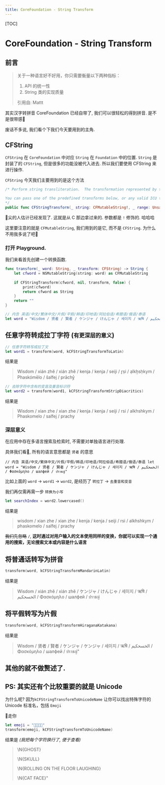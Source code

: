 ```yaml
---
title: CoreFoundation - String Transform
---
```


[TOC]

# CoreFoundation - String Transform

## 前言

> 关于一种语言好不好用，你只需要衡量以下两种指标：
>
> 1. API 的统一性
> 2. String 类的实现质量
>
>
>
> 引用自: Mattt

其实汉字转拼音 CoreFoundation 已经自带了, 我们可以很轻松的得到拼音. 是不是很带感👻 

废话不多说, 我们看个下我们今天要用到的主角.

## CFString

`CFString` 在 `CoreFoundation` 中对应 `String` 在 `Foundation` 中的位置. `String` 是封装了的 `CFString`, 但是很多的功能没被代入进去. 所以我们要使用 CFString 来进行操作.

`CFString` 今天我们主要用到的是这个方法

```swift
/* Perform string transliteration.  The transformation represented by transform is applied to the given range of string, modifying it in place. Only the specified range will be modified, but the transform may look at portions of the string outside that range for context. NULL range pointer causes the whole string to be transformed. On return, range is modified to reflect the new range corresponding to the original range. reverse indicates that the inverse transform should be used instead, if it exists. If the transform is successful, true is returned; if unsuccessful, false. Reasons for the transform being unsuccessful include an invalid transform identifier, or attempting to reverse an irreversible transform.

You can pass one of the predefined transforms below, or any valid ICU transform ID as defined in the ICU User Guide. Note that we do not support arbitrary set of ICU transform rules.
*/
public func CFStringTransform(_ string: CFMutableString!, _ range: UnsafeMutablePointer<CFRange>!, _ transform: CFString!, _ reverse: Bool) -> Bool
```

👀尖的人估计已经发现了. 这就是从 C 那边拿过来的. 参数都是 `!` 修饰的. 哈哈哈

这里要注意的就是 `CFMutableString`, 我们用到的是它, 而不是 `CFString`. 为什么不用我多说了吧🤣

### 打开 Playground. 

我们来看首先创建一个转换函数.

```swift
func transform(_ word: String, _ transform: CFString) -> String {
    let cfword = NSMutableString(string: word) as CFMutableString
    
    if CFStringTransform(cfword, nil, transform, false) {
        print(cfword)
        return cfword as String
    }
    return ""
}

// 内含 英语/中文/繁体中文/片假/平假/韩语/印地语/阿拉伯语/希腊语/俄语/泰语
let word = "Wisdom / 贤者 / 賢者 / ケンジャ / けんじゃ / 세이지 / ऋषि / الخسحكيم / Φασκόμηλο / шалфей / ปราชญ์"
```

## 任意字符转成拉丁字符 (`有更深层的意义`)

```swift
// 任意字符转写成拉丁文
let word1 = transform(word, kCFStringTransformToLatin)
```

结果是 

> Wisdom / xián zhě / xián zhě / kenja / kenja / seiji / r̥ṣi / ạlkẖsḥkym / Phaskómēlo / šalfej / prāchỵ̒

```swift
// 去除字符中含有的变音及重音标识符
let word2 = transform(word1, kCFStringTransformStripDiacritics)
```

结果是

> Wisdom / xian zhe / xian zhe / kenja / kenja / seiji / rsi / alkhshkym / Phaskomelo / salfej / prachy

### 深层意义

在应用中存在多语言搜索及检索时, 不需要对单独语言进行处理.

具体我们看🌰, 所有的语言意思都是 `贤者` 的意思

`// 内含 英语/中文/繁体中文/片假/平假/韩语/印地语/阿拉伯语/希腊语/俄语/泰语
let word = "Wisdom / 贤者 / 賢者 / ケンジャ / けんじゃ / 세이지 / ऋषि / الخسحكيم / Φασκόμηλο / шалфей / ปราชญ์"`

比如上面的 `word` -> `word1` -> `word2`, 是经历了 `转拉丁` -> `去重音和变音`

我们再仅需再需一步 `转换为小写`

```swift
let searchIndex = word2.lowercased()
```

结果是

> wisdom / xian zhe / xian zhe / kenja / kenja / seiji / rsi / alkhshkym / phaskomelo / salfej / prachy

~~我们先忽略~~ `/`, **这时通过对用户输入的文本使用同样的变换，你就可以实现一个通用的搜索，无论搜索文本或内容是什么语言**

## 将普通话转写为拼音

```swift
transform(word, kCFStringTransformMandarinLatin)
```

结果是

> Wisdom / xián zhě / xián zhě / ケンジャ / けんじゃ / 세이지 / ऋषि / الخسحكيم / Φασκόμηλο / шалфей / ปราชญ์

## 将平假转写为片假

```swift
transform(word, kCFStringTransformHiraganaKatakana)
```

结果是

> Wisdom / 贤者 / 賢者 / ケンジャ / ケンジャ / 세이지 / ऋषि / الخسحكيم / Φασκόμηλο / шалфей / ปราชญ์"

## 其他的就不做赘述了.

## PS: 其实还有个比较重要的就是 Unicode

为什么呢? 因为`kCFStringTransformToUnicodeName` 让你可以找出特殊字符的 Unicode 标准名，包括 `Emoji`

🌰走你

```swift
let emoji = "👻💀🤣🐱"
transform(emoji, kCFStringTransformToUnicodeName)
```

结果是 *(我把每个字符换行了, 便于查看)*

> \\N{GHOST}
>
> \N{SKULL}
>
> \N{ROLLING ON THE FLOOR LAUGHING}
>
> \N{CAT FACE}"

